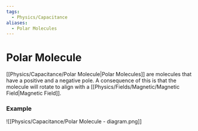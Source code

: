 ```yaml
---
tags:
  - Physics/Capacitance
aliases:
  - Polar Molecules
---
```

# Polar Molecule
[[Physics/Capacitance/Polar Molecule|Polar Molecules]] are molecules that have a positive and a negative pole. A consequence of this is that the molecule will rotate to align with a [[Physics/Fields/Magnetic/Magnetic Field|Magnetic Field]].

### Example
![[Physics/Capacitance/Polar Molecule - diagram.png]]